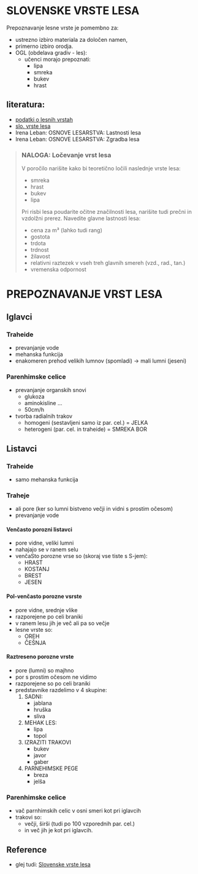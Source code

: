 # SLOVENSKE VRSTE LESA

Prepoznavanje lesne vrste je pomembno za:

  - ustrezno izbiro materiala za določen namen,
  - primerno izbiro orodja.
  - OGL (obdelava gradiv - les):
    - učenci morajo prepoznati:
      - lipa
      - smreka
      - bukev
      - hrast

## literatura:
- [podatki o lesnih vrstah](http://www.wood-database.com/)
- [slo. vrste lesa](http://www2.arnes.si/~evelik1/les/index.htm)
- Irena Leban: OSNOVE LESARSTVA: Lastnosti lesa
- Irena Leban: OSNOVE LESARSTVA: Zgradba lesa

> ### NALOGA: Ločevanje vrst lesa
> V poročilo narišite kako bi teoretično ločili naslednje vrste lesa:  
> - smreka
> - hrast
> - bukev
> - lipa
>
> Pri risbi lesa poudarite očitne značilnosti lesa, narišite tudi
> prečni in vzdolžni prerez.
> Navedite glavne lastnosti lesa:
> 
>   - cena za m³ (lahko tudi rang)
>   - gostota
>   - trdota
>   - trdnost
>   - žilavost
>   - relativni raztezek v vseh treh glavnih smereh (vzd., rad., tan.)
>   - vremenska odpornost

# PREPOZNAVANJE VRST LESA

## Iglavci

### Traheide

- prevanjanje vode
- mehanska funkcija
- enakomeren prehod velikih lumnov (spomladi) -> mali lumni (jeseni)

### Parenhimske celice

- prevanjanje organskih snovi
    - glukoza
    - aminokisline ...
    - 50cm/h
- tvorba radialnih trakov
    - homogeni (sestavljeni samo iz par. cel.) = JELKA
    - heterogeni (par. cel. in traheide) = SMREKA BOR

## Listavci

### Traheide

- samo mehanska funkcija

### Traheje

- ali pore (ker so lumni bistveno večji in vidni s prostim očesom)
- prevanjanje vode

#### Venčasto porozni listavci

- pore vidne, veliki lumni
- nahajajo se v ranem selu
- venčaSto porozne vrse so (skoraj vse tiste s S-jem):
    + HRAST
    + KOSTANJ
    + BREST
    + JESEN

#### Pol-venčasto porozne vsrste

- pore vidne, srednje vlike
- razporejene po celi braniki
- v ranem lesu jih je več ali pa so večje
- lesne vrste so:
    + OREH
    + ČEŠNJA

#### Raztreseno porozne vrste

- pore (lumni) so majhno
- por s prostim očesom ne vidimo
- razporejene so po celi braniki
- predstavnike razdelimo v 4 skupine:
  1. SADNI:
      - jablana
      - hruška
      - sliva
  2. MEHAK LES:
      - lipa
      - topol
  3. IZRAZITI TRAKOVI
      - bukev
      - javor
      - gaber
  4. PARNEHIMSKE PEGE
      - breza
      - jelša

### Parenhimske celice

- vač parnhimskih celic v osni smeri kot pri iglavcih
- trakovi so:
    - večji, širši (tudi po 100 vzporednih par. cel.)
    - in več jih je kot pri iglavcih.

## Reference

- glej tudi: [Slovenske vrste lesa](./011_Les_SlovenskeVrsteLesa.pdf)

